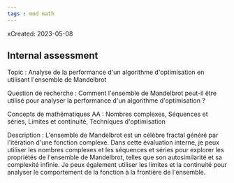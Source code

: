 ```yaml
---
tags : mod math
---
```

xCreated: 2023-05-08

## Internal assessment

Topic : Analyse de la performance d'un algorithme d'optimisation en utilisant l'ensemble de Mandelbrot

Question de recherche : Comment l'ensemble de Mandelbrot peut-il être utilisé pour analyser la performance d'un algorithme d'optimisation ?

Concepts de mathématiques AA : Nombres complexes, Séquences et séries, Limites et continuité, Techniques d'optimisation

Description : L'ensemble de Mandelbrot est un célèbre fractal généré par l'itération d'une fonction complexe. Dans cette évaluation interne, je peux utiliser les nombres complexes et les séquences et séries pour explorer les propriétés de l'ensemble de Mandelbrot, telles que son autosimilarité et sa complexité infinie. Je peux également utiliser les limites et la continuité pour analyser le comportement de la fonction à la frontière de l'ensemble.
